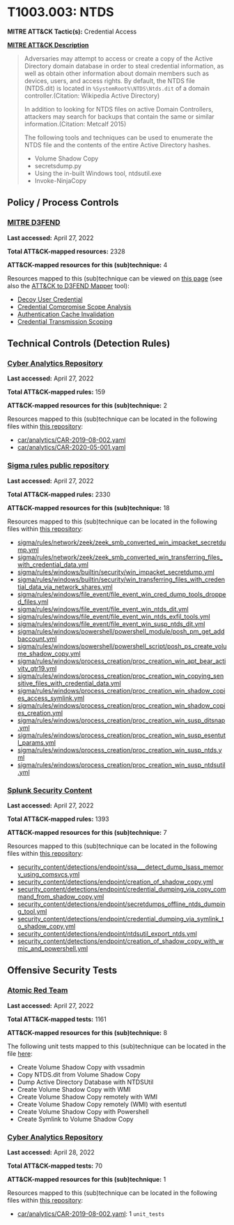 # T1003.003: NTDS
**MITRE ATT&CK Tactic(s):** Credential Access

**[MITRE ATT&CK Description](https://attack.mitre.org/techniques/T1003/003)**
<blockquote>Adversaries may attempt to access or create a copy of the Active Directory domain database in order to steal credential information, as well as obtain other information about domain members such as devices, users, and access rights. By default, the NTDS file (NTDS.dit) is located in <code>%SystemRoot%\NTDS\Ntds.dit</code> of a domain controller.(Citation: Wikipedia Active Directory)

In addition to looking for NTDS files on active Domain Controllers, attackers may search for backups that contain the same or similar information.(Citation: Metcalf 2015)

The following tools and techniques can be used to enumerate the NTDS file and the contents of the entire Active Directory hashes.

* Volume Shadow Copy
* secretsdump.py
* Using the in-built Windows tool, ntdsutil.exe
* Invoke-NinjaCopy
</blockquote>

## Policy / Process Controls
### [MITRE D3FEND](https://d3fend.mitre.org/)
**Last accessed:** April 27, 2022

**Total ATT&CK-mapped resources:** 2328

**ATT&CK-mapped resources for this (sub)technique:** 4

Resources mapped to this (sub)technique can be viewed on [this page](https://d3fend.mitre.org/) (see also the [ATT&CK to D3FEND Mapper](https://d3fend.mitre.org/tools/attack-mapper) tool):

* [Decoy User Credential](https://d3fend.mitre.org/techniques/d3f:DecoyUserCredential)
* [Credential Compromise Scope Analysis](https://d3fend.mitre.org/techniques/d3f:CredentialCompromiseScopeAnalysis)
* [Authentication Cache Invalidation](https://d3fend.mitre.org/techniques/d3f:AuthenticationCacheInvalidation)
* [Credential Transmission Scoping](https://d3fend.mitre.org/techniques/d3f:CredentialTransmissionScoping)

## Technical Controls (Detection Rules)
### [Cyber Analytics Repository](https://car.mitre.org)
**Last accessed:** April 27, 2022

**Total ATT&CK-mapped rules:** 159

**ATT&CK-mapped resources for this (sub)technique:** 2

Resources mapped to this (sub)technique can be located in the following files within [this repository](https://github.com/mitre-attack/car/blob/master/analytics):

* [car/analytics/CAR-2019-08-002.yaml](https://github.com/mitre-attack/car/blob/master/analytics/CAR-2019-08-002.yaml)
* [car/analytics/CAR-2020-05-001.yaml](https://github.com/mitre-attack/car/blob/master/analytics/CAR-2020-05-001.yaml)

### [Sigma rules public repository](https://github.com/SigmaHQ/sigma)
**Last accessed:** April 27, 2022

**Total ATT&CK-mapped rules:** 2330

**ATT&CK-mapped resources for this (sub)technique:** 18

Resources mapped to this (sub)technique can be located in the following files within [this repository](https://github.com/SigmaHQ/sigma/tree/master/rules):

* [sigma/rules/network/zeek/zeek_smb_converted_win_impacket_secretdump.yml](https://github.com/SigmaHQ/sigma/blob/master/rules/network/zeek/zeek_smb_converted_win_impacket_secretdump.yml)
* [sigma/rules/network/zeek/zeek_smb_converted_win_transferring_files_with_credential_data.yml](https://github.com/SigmaHQ/sigma/blob/master/rules/network/zeek/zeek_smb_converted_win_transferring_files_with_credential_data.yml)
* [sigma/rules/windows/builtin/security/win_impacket_secretdump.yml](https://github.com/SigmaHQ/sigma/blob/master/rules/windows/builtin/security/win_impacket_secretdump.yml)
* [sigma/rules/windows/builtin/security/win_transferring_files_with_credential_data_via_network_shares.yml](https://github.com/SigmaHQ/sigma/blob/master/rules/windows/builtin/security/win_transferring_files_with_credential_data_via_network_shares.yml)
* [sigma/rules/windows/file_event/file_event_win_cred_dump_tools_dropped_files.yml](https://github.com/SigmaHQ/sigma/blob/master/rules/windows/file_event/file_event_win_cred_dump_tools_dropped_files.yml)
* [sigma/rules/windows/file_event/file_event_win_ntds_dit.yml](https://github.com/SigmaHQ/sigma/blob/master/rules/windows/file_event/file_event_win_ntds_dit.yml)
* [sigma/rules/windows/file_event/file_event_win_ntds_exfil_tools.yml](https://github.com/SigmaHQ/sigma/blob/master/rules/windows/file_event/file_event_win_ntds_exfil_tools.yml)
* [sigma/rules/windows/file_event/file_event_win_susp_ntds_dit.yml](https://github.com/SigmaHQ/sigma/blob/master/rules/windows/file_event/file_event_win_susp_ntds_dit.yml)
* [sigma/rules/windows/powershell/powershell_module/posh_pm_get_addbaccount.yml](https://github.com/SigmaHQ/sigma/blob/master/rules/windows/powershell/powershell_module/posh_pm_get_addbaccount.yml)
* [sigma/rules/windows/powershell/powershell_script/posh_ps_create_volume_shadow_copy.yml](https://github.com/SigmaHQ/sigma/blob/master/rules/windows/powershell/powershell_script/posh_ps_create_volume_shadow_copy.yml)
* [sigma/rules/windows/process_creation/proc_creation_win_apt_bear_activity_gtr19.yml](https://github.com/SigmaHQ/sigma/blob/master/rules/windows/process_creation/proc_creation_win_apt_bear_activity_gtr19.yml)
* [sigma/rules/windows/process_creation/proc_creation_win_copying_sensitive_files_with_credential_data.yml](https://github.com/SigmaHQ/sigma/blob/master/rules/windows/process_creation/proc_creation_win_copying_sensitive_files_with_credential_data.yml)
* [sigma/rules/windows/process_creation/proc_creation_win_shadow_copies_access_symlink.yml](https://github.com/SigmaHQ/sigma/blob/master/rules/windows/process_creation/proc_creation_win_shadow_copies_access_symlink.yml)
* [sigma/rules/windows/process_creation/proc_creation_win_shadow_copies_creation.yml](https://github.com/SigmaHQ/sigma/blob/master/rules/windows/process_creation/proc_creation_win_shadow_copies_creation.yml)
* [sigma/rules/windows/process_creation/proc_creation_win_susp_ditsnap.yml](https://github.com/SigmaHQ/sigma/blob/master/rules/windows/process_creation/proc_creation_win_susp_ditsnap.yml)
* [sigma/rules/windows/process_creation/proc_creation_win_susp_esentutl_params.yml](https://github.com/SigmaHQ/sigma/blob/master/rules/windows/process_creation/proc_creation_win_susp_esentutl_params.yml)
* [sigma/rules/windows/process_creation/proc_creation_win_susp_ntds.yml](https://github.com/SigmaHQ/sigma/blob/master/rules/windows/process_creation/proc_creation_win_susp_ntds.yml)
* [sigma/rules/windows/process_creation/proc_creation_win_susp_ntdsutil.yml](https://github.com/SigmaHQ/sigma/blob/master/rules/windows/process_creation/proc_creation_win_susp_ntdsutil.yml)

### [Splunk Security Content](https://github.com/splunk/security_content)
**Last accessed:** April 27, 2022

**Total ATT&CK-mapped rules:** 1393

**ATT&CK-mapped resources for this (sub)technique:** 7

Resources mapped to this (sub)technique can be located in the following files within [this repository](https://github.com/splunk/security_content/tree/develop/detections):

* [security_content/detections/endpoint/ssa___detect_dump_lsass_memory_using_comsvcs.yml](https://github.com/splunk/security_content/blob/develop/detections/endpoint/ssa___detect_dump_lsass_memory_using_comsvcs.yml)
* [security_content/detections/endpoint/creation_of_shadow_copy.yml](https://github.com/splunk/security_content/blob/develop/detections/endpoint/creation_of_shadow_copy.yml)
* [security_content/detections/endpoint/credential_dumping_via_copy_command_from_shadow_copy.yml](https://github.com/splunk/security_content/blob/develop/detections/endpoint/credential_dumping_via_copy_command_from_shadow_copy.yml)
* [security_content/detections/endpoint/secretdumps_offline_ntds_dumping_tool.yml](https://github.com/splunk/security_content/blob/develop/detections/endpoint/secretdumps_offline_ntds_dumping_tool.yml)
* [security_content/detections/endpoint/credential_dumping_via_symlink_to_shadow_copy.yml](https://github.com/splunk/security_content/blob/develop/detections/endpoint/credential_dumping_via_symlink_to_shadow_copy.yml)
* [security_content/detections/endpoint/ntdsutil_export_ntds.yml](https://github.com/splunk/security_content/blob/develop/detections/endpoint/ntdsutil_export_ntds.yml)
* [security_content/detections/endpoint/creation_of_shadow_copy_with_wmic_and_powershell.yml](https://github.com/splunk/security_content/blob/develop/detections/endpoint/creation_of_shadow_copy_with_wmic_and_powershell.yml)


## Offensive Security Tests
### [Atomic Red Team](https://github.com/redcanaryco/atomic-red-team)
**Last accessed:** April 27, 2022

**Total ATT&CK-mapped tests:** 1161

**ATT&CK-mapped resources for this (sub)technique:** 8

The following unit tests mapped to this (sub)technique can be located in the file [here](https://github.com/redcanaryco/atomic-red-team/tree/master/atomics/T1003.003/T1003.003.yaml):

* Create Volume Shadow Copy with vssadmin
* Copy NTDS.dit from Volume Shadow Copy
* Dump Active Directory Database with NTDSUtil
* Create Volume Shadow Copy with WMI
* Create Volume Shadow Copy remotely with WMI
* Create Volume Shadow Copy remotely (WMI) with esentutl
* Create Volume Shadow Copy with Powershell
* Create Symlink to Volume Shadow Copy

### [Cyber Analytics Repository](https://car.mitre.org)
**Last accessed:** April 28, 2022

**Total ATT&CK-mapped tests:** 70

**ATT&CK-mapped resources for this (sub)technique:** 1

Resources mapped to this (sub)technique can be located in the following files within [this repository](https://github.com/mitre-attack/car/blob/master/analytics):

* [car/analytics/CAR-2019-08-002.yaml](https://github.com/mitre-attack/car/blob/master/analytics/CAR-2019-08-002.yaml): 1 <code>unit_tests</code>

